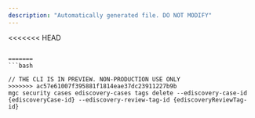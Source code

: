 ```yaml
---
description: "Automatically generated file. DO NOT MODIFY"
---
```


<<<<<<< HEAD
```cli

=======
```bash

// THE CLI IS IN PREVIEW. NON-PRODUCTION USE ONLY
>>>>>>> ac57e61007f395881f1814eae37dc23911227b9b
mgc security cases ediscovery-cases tags delete --ediscovery-case-id {ediscoveryCase-id} --ediscovery-review-tag-id {ediscoveryReviewTag-id}

```
